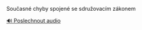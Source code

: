 
Současné chyby spojené se sdružovacím zákonem

[🔊 Poslechnout audio](/data/7-paragraphs/audio/chapter_36/para_003-Souasn-chyby-spojen-se-sdruovacm-zkonem.mp3)
